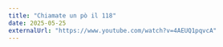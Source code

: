 ```yaml
---
title: "Chiamate un pò il 118"
date: 2025-05-25
externalUrl: "https://www.youtube.com/watch?v=4AEUQ1pqvcA"
---
```

